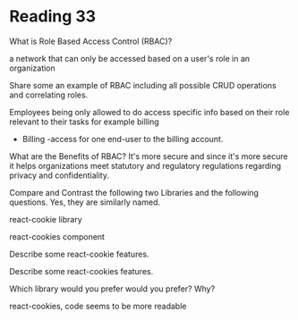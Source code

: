 # Reading 33

What is Role Based Access Control (RBAC)?

a network that can only be accessed based on a user's role in an organization


Share some an example of RBAC including all possible CRUD operations and correlating roles.

Employees being only allowed to do access specific info based on their role relevant to their tasks for example billing

- Billing -access for one end-user to the billing account.

What are the Benefits of RBAC?
It's more secure
and since it's more secure it helps organizations meet statutory and regulatory regulations regarding privacy and confidentiality.

Compare and Contrast the following two Libraries and the following questions. Yes, they are similarly named.

react-cookie library

react-cookies component

Describe some react-cookie features.

Describe some react-cookies features.


Which library would you prefer would you prefer? Why?

react-cookies, code seems to be more readable